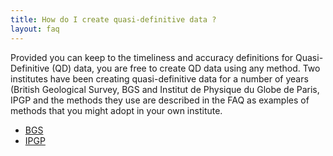 ```yaml
---
title: How do I create quasi-definitive data ?
layout: faq
---
```


Provided you can keep to the timeliness and accuracy definitions for Quasi-Definitive (QD) data, you are free to create QD data using any method. Two institutes have been creating quasi-definitive data for a number of years (British Geological Survey, BGS and Institut de Physique du Globe de Paris, IPGP and the methods they use are described in the FAQ as examples of methods that you might adopt in your own institute.
- [BGS](08.bgs-quasi.html)
- [IPGP](09.ipgp-quasi.html)